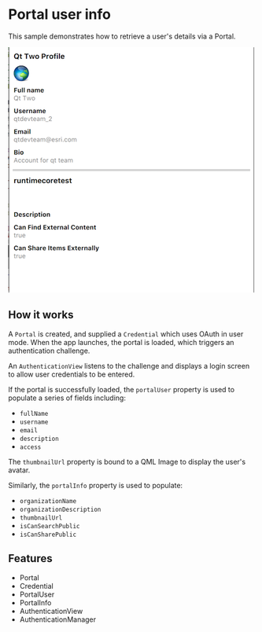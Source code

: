 # Portal user info

This sample demonstrates how to retrieve a user's details via a Portal.

![](screenshot.png)

## How it works
A `Portal` is created, and supplied a `Credential` which uses OAuth in user mode. 
When the app launches, the portal is loaded, which triggers an authentication challenge.

An `AuthenticationView` listens to the challenge and displays a login screen to allow user credentials to be entered.

If the portal is successfully loaded, the `portalUser` property is used to populate a series of fields including:
 - `fullName`
 - `username`
 - `email`
 - `description`
 - `access`

 The `thumbnailUrl` property is bound to a QML Image to display the user's avatar.

Similarly, the `portalInfo` property is used to populate:
 - `organizationName`
 - `organizationDescription`
 - `thumbnailUrl`
 - `isCanSearchPublic`
 - `isCanSharePublic`
 
## Features
- Portal
- Credential
- PortalUser
- PortalInfo
- AuthenticationView
- AuthenticationManager
